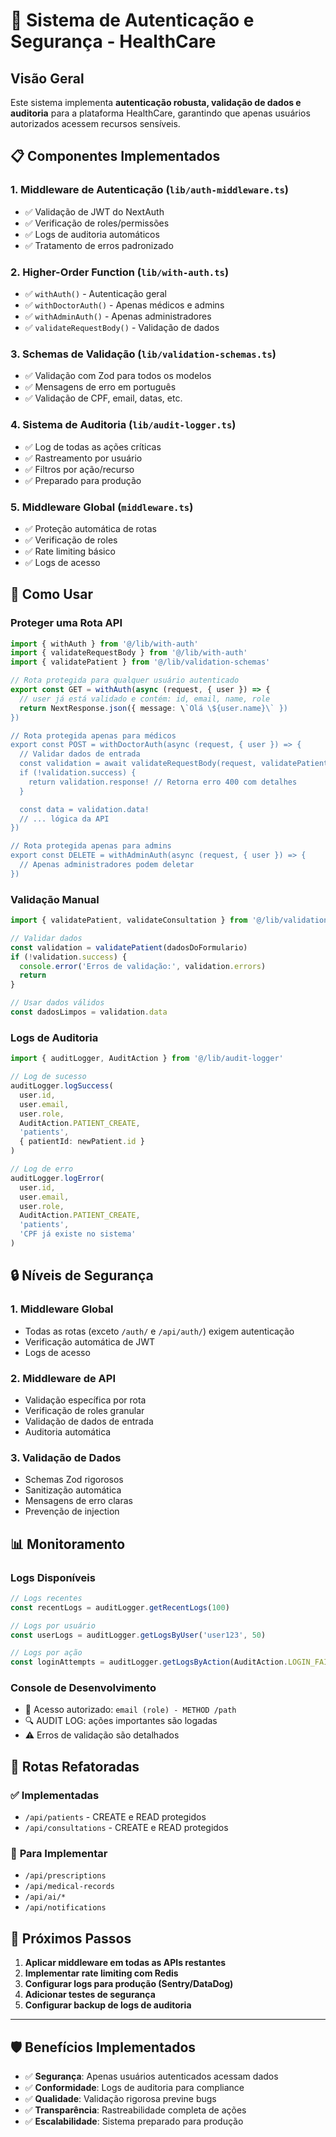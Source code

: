 # 🔐 Sistema de Autenticação e Segurança - HealthCare

## Visão Geral

Este sistema implementa **autenticação robusta, validação de dados e auditoria** para a plataforma HealthCare, garantindo que apenas usuários autorizados acessem recursos sensíveis.

## 📋 Componentes Implementados

### 1. **Middleware de Autenticação** (`lib/auth-middleware.ts`)
- ✅ Validação de JWT do NextAuth
- ✅ Verificação de roles/permissões
- ✅ Logs de auditoria automáticos
- ✅ Tratamento de erros padronizado

### 2. **Higher-Order Function** (`lib/with-auth.ts`)
- ✅ `withAuth()` - Autenticação geral
- ✅ `withDoctorAuth()` - Apenas médicos e admins
- ✅ `withAdminAuth()` - Apenas administradores
- ✅ `validateRequestBody()` - Validação de dados

### 3. **Schemas de Validação** (`lib/validation-schemas.ts`)
- ✅ Validação com Zod para todos os modelos
- ✅ Mensagens de erro em português
- ✅ Validação de CPF, email, datas, etc.

### 4. **Sistema de Auditoria** (`lib/audit-logger.ts`)
- ✅ Log de todas as ações críticas
- ✅ Rastreamento por usuário
- ✅ Filtros por ação/recurso
- ✅ Preparado para produção

### 5. **Middleware Global** (`middleware.ts`)
- ✅ Proteção automática de rotas
- ✅ Verificação de roles
- ✅ Rate limiting básico
- ✅ Logs de acesso

## 🚀 Como Usar

### **Proteger uma Rota API**

```typescript
import { withAuth } from '@/lib/with-auth'
import { validateRequestBody } from '@/lib/with-auth'
import { validatePatient } from '@/lib/validation-schemas'

// Rota protegida para qualquer usuário autenticado
export const GET = withAuth(async (request, { user }) => {
  // user já está validado e contém: id, email, name, role
  return NextResponse.json({ message: \`Olá \${user.name}\` })
})

// Rota protegida apenas para médicos
export const POST = withDoctorAuth(async (request, { user }) => {
  // Validar dados de entrada
  const validation = await validateRequestBody(request, validatePatient)
  if (!validation.success) {
    return validation.response! // Retorna erro 400 com detalhes
  }

  const data = validation.data!
  // ... lógica da API
})

// Rota protegida apenas para admins
export const DELETE = withAdminAuth(async (request, { user }) => {
  // Apenas administradores podem deletar
})
```

### **Validação Manual**

```typescript
import { validatePatient, validateConsultation } from '@/lib/validation-schemas'

// Validar dados
const validation = validatePatient(dadosDoFormulario)
if (!validation.success) {
  console.error('Erros de validação:', validation.errors)
  return
}

// Usar dados válidos
const dadosLimpos = validation.data
```

### **Logs de Auditoria**

```typescript
import { auditLogger, AuditAction } from '@/lib/audit-logger'

// Log de sucesso
auditLogger.logSuccess(
  user.id,
  user.email,
  user.role,
  AuditAction.PATIENT_CREATE,
  'patients',
  { patientId: newPatient.id }
)

// Log de erro
auditLogger.logError(
  user.id,
  user.email,
  user.role,
  AuditAction.PATIENT_CREATE,
  'patients',
  'CPF já existe no sistema'
)
```

## 🔒 Níveis de Segurança

### **1. Middleware Global**
- Todas as rotas (exceto `/auth/` e `/api/auth/`) exigem autenticação
- Verificação automática de JWT
- Logs de acesso

### **2. Middleware de API**
- Validação específica por rota
- Verificação de roles granular
- Validação de dados de entrada
- Auditoria automática

### **3. Validação de Dados**
- Schemas Zod rigorosos
- Sanitização automática
- Mensagens de erro claras
- Prevenção de injection

## 📊 Monitoramento

### **Logs Disponíveis**
```typescript
// Logs recentes
const recentLogs = auditLogger.getRecentLogs(100)

// Logs por usuário
const userLogs = auditLogger.getLogsByUser('user123', 50)

// Logs por ação
const loginAttempts = auditLogger.getLogsByAction(AuditAction.LOGIN_FAILED, 20)
```

### **Console de Desenvolvimento**
- 🔐 Acesso autorizado: `email (role) - METHOD /path`
- 🔍 AUDIT LOG: ações importantes são logadas
- ⚠️ Erros de validação são detalhados

## 🎯 **Rotas Refatoradas**

### ✅ **Implementadas**
- `/api/patients` - CREATE e READ protegidos
- `/api/consultations` - CREATE e READ protegidos

### 🔄 **Para Implementar**
- `/api/prescriptions`
- `/api/medical-records` 
- `/api/ai/*`
- `/api/notifications`

## 🚨 **Próximos Passos**

1. **Aplicar middleware em todas as APIs restantes**
2. **Implementar rate limiting com Redis**
3. **Configurar logs para produção (Sentry/DataDog)**
4. **Adicionar testes de segurança**
5. **Configurar backup de logs de auditoria**

---

## 🛡️ **Benefícios Implementados**

- ✅ **Segurança**: Apenas usuários autenticados acessam dados
- ✅ **Conformidade**: Logs de auditoria para compliance
- ✅ **Qualidade**: Validação rigorosa previne bugs
- ✅ **Transparência**: Rastreabilidade completa de ações
- ✅ **Escalabilidade**: Sistema preparado para produção
